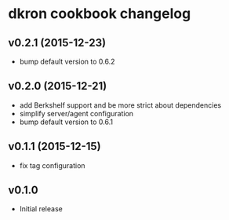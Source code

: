 # dkron cookbook changelog

## v0.2.1 (2015-12-23)
  * bump default version to 0.6.2

## v0.2.0 (2015-12-21)
  * add Berkshelf support and be more strict about dependencies
  * simplify server/agent configuration
  * bump default version to 0.6.1
 
## v0.1.1 (2015-12-15)
  * fix tag configuration
  
## v0.1.0
  * Initial release